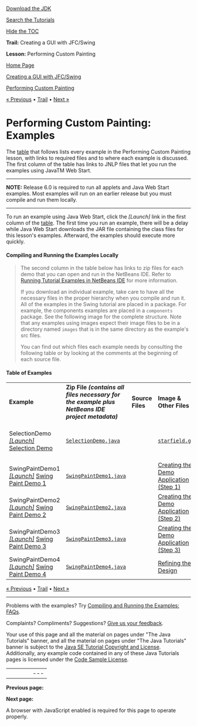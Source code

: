 [Download
the JDK](http://java.sun.com/javase/6/download.jsp)
  
[Search the
Tutorials](../../../search.html)
  
[Hide the TOC](javascript:toggleLeft())

**Trail:** Creating a GUI with JFC/Swing
  
**Lesson:** Performing Custom Painting

[Home Page](../../../index.html)
>
[Creating a GUI with JFC/Swing](../../index.html)
>
[Performing Custom Painting](index.html)

[« Previous](../../examples/events/index.html) • [Trail](../../TOC.html) • [Next »](../../end.html)

# Performing Custom Painting: Examples

The [table](#table) that follows
lists every example in the Performing Custom Painting lesson,
with links to required files and to where each example is discussed.
The first column of the table has links
to JNLP files
that let you run the examples using
JavaTM Web Start.

---

**NOTE:** Release 6.0 is required to run all applets and
Java Web Start examples. Most examples will run on an earlier
release but you must compile and run them locally.

---

To run an example using Java Web Start,
click the *[Launch]* link in the first column of the
[table](#table).
The first time you run an example,
there will be a delay
while Java Web Start downloads the JAR file
containing the class files for this lesson's examples.
Afterward, the examples should execute more quickly.

#### Compiling and Running the Examples Locally

> The second column in the table below has links to zip files for each
> demo that you can open and run in the NetBeans IDE. Refer to
> [Running Tutorial Examples in NetBeans IDE](../../../information/examples.html) for more information.
>
> If you download an individual example,
> take care to have all the necessary files
> in the proper hierarchy when you compile and run it.
> All of the examples in the Swing tutorial are placed in
> a package. For example, the components examples are placed
> in a `components` package.
> See the following image for the complete structure.
> Note that any examples using images expect their image files
> to be in a directory named `images`
> that is in the same directory as the example's src files.
>
> You can find out which files each example needs by consulting the
> following table or by looking at the comments at the beginning of
> each source file.

#### Table of Examples

|  |  |  |  |  |
| --- | --- | --- | --- | --- |
| **Example** | **Zip File   *(contains all files necessary for the example plus NetBeans IDE project metadata)*** | **Source Files** | **Image & Other Files** | **Where Described** |
| SelectionDemo [*[Launch]*](http://download.oracle.com/javase/tutorialJWS/uiswing/painting/ex6/SelectionDemo.jnlp) [Selection Demo](../zipfiles/painting-SelectionDemoProject.zip) | [`SelectionDemo.java`](SelectionDemoProject/src/painting/SelectionDemo.java) | | [`starfield.gif`](SelectionDemoProject/src/painting/images/starfield.gif) | [How to Write a Mouse-Motion Listener](../../events/mousemotionlistener.html) |
| SwingPaintDemo1 [*[Launch]*](http://download.oracle.com/javase/tutorialJWS/uiswing/painting/ex6/SwingPaintDemo1.jnlp) [Swing Paint Demo 1](../zipfiles/painting-SwingPaintDemo1Project.zip) | [`SwingPaintDemo1.java`](SwingPaintDemo1Project/src/painting/SwingPaintDemo1.java) | | [Creating the Demo Application (Step 1)](../../painting/step1.html) | |
| SwingPaintDemo2 [*[Launch]*](http://download.oracle.com/javase/tutorialJWS/uiswing/painting/ex6/SwingPaintDemo2.jnlp) [Swing Paint Demo 2](../zipfiles/painting-SwingPaintDemo2Project.zip) | [`SwingPaintDemo2.java`](SwingPaintDemo2Project/src/painting/SwingPaintDemo2.java) | | [Creating the Demo Application (Step 2)](../../painting/step2.html) | |
| SwingPaintDemo3 [*[Launch]*](http://download.oracle.com/javase/tutorialJWS/uiswing/painting/ex6/SwingPaintDemo3.jnlp) [Swing Paint Demo 3](../zipfiles/painting-SwingPaintDemo3Project.zip) | [`SwingPaintDemo3.java`](SwingPaintDemo3Project/src/painting/SwingPaintDemo3.java) | | [Creating the Demo Application (Step 3)](../../painting/step3.html) | |
| SwingPaintDemo4 [*[Launch]*](http://download.oracle.com/javase/tutorialJWS/uiswing/painting/ex6/SwingPaintDemo4.jnlp) [Swing Paint Demo 4](../zipfiles/painting-SwingPaintDemo4Project.zip) | [`SwingPaintDemo4.java`](SwingPaintDemo4Project/src/painting/SwingPaintDemo4.java) | | [Refining the Design](../../painting/refining.html) | |

[« Previous](../../examples/events/index.html)
•
[Trail](../../TOC.html)
•
[Next »](../../end.html)

---

Problems with the examples? Try [Compiling and Running
the Examples: FAQs](../../../information/run-examples.html).
  
Complaints? Compliments? Suggestions? [Give
us your feedback](http://download.oracle.com/javase/feedback.html).

Your use of this page and all the material on pages under "The Java Tutorials" banner,
and all the material on pages under "The Java Tutorials" banner is subject to the [Java SE Tutorial Copyright
and License](../../../information/license.html).
Additionally, any example code contained in any of these Java
Tutorials pages is licensed under the
[Code
Sample License](http://developers.sun.com/license/berkeley_license.html).

|  |  |  |  |  |
| --- | --- | --- | --- | --- |
| |  |  | | --- | --- | | duke image | Oracle logo | | [About Oracle](http://www.oracle.com/us/corporate/index.html) | [Oracle Technology Network](http://www.oracle.com/technology/index.html) | [Terms of Service](https://www.samplecode.oracle.com/servlets/CompulsoryClickThrough?type=TermsOfService) | Copyright © 1995, 2011 Oracle and/or its affiliates. All rights reserved. |

**Previous page:**
  
**Next page:**




A browser with JavaScript enabled is required for this page to operate properly.